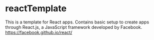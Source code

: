 # reactTemplate
This is a template for React apps. Contains basic setup to create apps through React.js, 
a JavaScript framework developed by Facebook. https://facebook.github.io/react/
